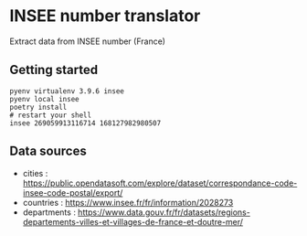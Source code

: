 # INSEE number translator

Extract data from INSEE number (France)

## Getting started

```shell
pyenv virtualenv 3.9.6 insee
pyenv local insee
poetry install
# restart your shell
insee 269059913116714 168127982980507
```

## Data sources

- cities : https://public.opendatasoft.com/explore/dataset/correspondance-code-insee-code-postal/export/
- countries : https://www.insee.fr/fr/information/2028273
- departments : https://www.data.gouv.fr/fr/datasets/regions-departements-villes-et-villages-de-france-et-doutre-mer/
